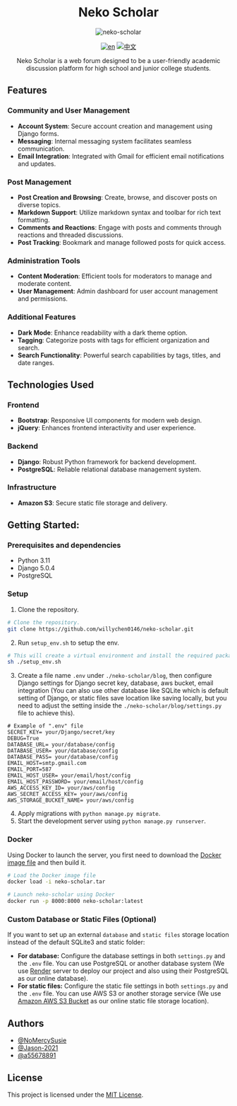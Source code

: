 <h1 align="center">Neko Scholar</h1>

<div align="center">

![neko-scholar](https://github.com/user-attachments/assets/4e4f9733-9499-46bd-bcf1-7a49c7d8069e)

[![en](https://img.shields.io/badge/lang-en-red)](https://github.com/willychen0146/neko-scholar/blob/main/README.md)
[![中文](https://img.shields.io/badge/lang-中文-green.svg)](https://github.com/willychen0146/neko-scholar/blob/main/README.zh-TW.md)

Neko Scholar is a web forum designed to be a user-friendly academic discussion platform for high school and junior college students.

</div>

## Features

### Community and User Management
- **Account System**: Secure account creation and management using Django forms.
- **Messaging**: Internal messaging system facilitates seamless communication.
- **Email Integration**: Integrated with Gmail for efficient email notifications and updates.

### Post Management
- **Post Creation and Browsing**: Create, browse, and discover posts on diverse topics.
- **Markdown Support**: Utilize markdown syntax and toolbar for rich text formatting.
- **Comments and Reactions**: Engage with posts and comments through reactions and threaded discussions.
- **Post Tracking**: Bookmark and manage followed posts for quick access.

### Administration Tools
- **Content Moderation**: Efficient tools for moderators to manage and moderate content.
- **User Management**: Admin dashboard for user account management and permissions.

### Additional Features
- **Dark Mode**: Enhance readability with a dark theme option.
- **Tagging**: Categorize posts with tags for efficient organization and search.
- **Search Functionality**: Powerful search capabilities by tags, titles, and date ranges.

## Technologies Used
### Frontend
- **Bootstrap**: Responsive UI components for modern web design.
- **jQuery**: Enhances frontend interactivity and user experience.

### Backend
- **Django**: Robust Python framework for backend development.
- **PostgreSQL**: Reliable relational database management system.

### Infrastructure
- **Amazon S3**: Secure static file storage and delivery.

## Getting Started:

### Prerequisites and dependencies
- Python 3.11
- Django 5.0.4
- PostgreSQL

### Setup
1. Clone the repository.
```sh
# Clone the repository.
git clone https://github.com/willychen0146/neko-scholar.git
```

2. Run `setup_env.sh` to setup the env.

```sh
# This will create a virtual environment and install the required packages
sh ./setup_env.sh
```

3. Create a file name `.env` under `./neko-scholar/blog`, then configure Django settings for Django secret key, database, aws bucket, email integration (You can also use other database like SQLite which is default setting of Django, or static files save location like saving locally, but you need to adjust the setting inside the `./neko-scholar/blog/settings.py` file to achieve this).
```
# Example of ".env" file
SECRET_KEY= your/Django/secret/key
DEBUG=True
DATABASE_URL= your/database/config
DATABASE_USER= your/database/config
DATABASE_PASS= your/database/config
EMAIL_HOST=smtp.gmail.com
EMAIL_PORT=587
EMAIL_HOST_USER= your/email/host/config
EMAIL_HOST_PASSWORD= your/email/host/config
AWS_ACCESS_KEY_ID= your/aws/config
AWS_SECRET_ACCESS_KEY= your/aws/config
AWS_STORAGE_BUCKET_NAME= your/aws/config
```

4. Apply migrations with `python manage.py migrate`.
5. Start the development server using `python manage.py runserver`.

### Docker
Using Docker to launch the server, you first need to download the [Docker image file](https://drive.google.com/file/d/1Ss0jQvlAzZZhTm0VW7jJZh-On0iVqoYm/view?usp=drive_link) and then build it.

```sh
# Load the Docker image file
docker load -i neko-scholar.tar

# Launch neko-scholar using Docker
docker run -p 8000:8000 neko-scholar:latest
```

### **Custom Database or Static Files (Optional)**
If you want to set up an external `database` and `static files` storage location instead of the default SQLite3 and static folder: 

- **For database:** Configure the database settings in both `settings.py` and the `.env` file. You can use PostgreSQL or another database system (We use [Render](https://render.com/) server to deploy our project and also using their PostgreSQL as our online database).
- **For static files:** Configure the static file settings in both `settings.py` and the `.env` file. You can use AWS S3 or another storage service (We use [Amazon AWS S3 Bucket](https://aws.amazon.com/tw/s3/) as our online static file storage location).

## Authors

- [@NoMercySusie](https://github.com/willychen0146)
- [@Jason-2021](https://github.com/Jason-2021)
- [@a55678891](https://github.com/a55678891)

## License

This project is licensed under the [MIT License](LICENSE).
